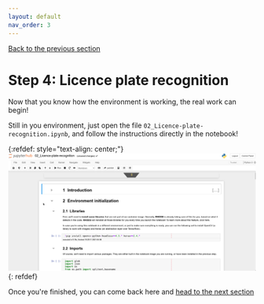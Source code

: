 ```yaml
---
layout: default
nav_order: 3
---
```

[Back to the previous section](step3.html)

# Step 4: Licence plate recognition

Now that you know how the environment is working, the real work can begin!

Still in you environment, just open the file `02_Licence-plate-recognition.ipynb`, and follow the instructions directly in the notebook!

{:refdef: style="text-align: center;"}
![alt text](./assets/img/notebook_lpr.png "LPR notebook")
{: refdef}

Once you're finished, you can come back here and [head to the next section](step5.html)
